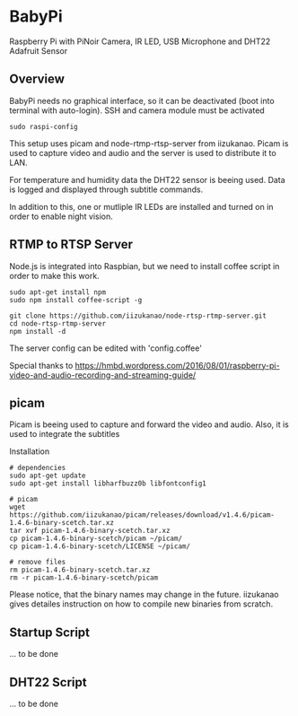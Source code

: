 # BabyPi
Raspberry Pi with PiNoir Camera, IR LED, USB Microphone and DHT22 Adafruit Sensor

## Overview

BabyPi needs no graphical interface, so it can be deactivated (boot into terminal with auto-login). SSH and camera module must be activated

```
sudo raspi-config
```

This setup uses picam and node-rtmp-rtsp-server from iizukanao. Picam is used to capture video and audio and the server is used to distribute it to LAN.

For temperature and humidity data the DHT22 sensor is beeing used. Data is logged and displayed through subtitle commands.

In addition to this, one or mutliple IR LEDs are installed and turned on in order to enable night vision.


## RTMP to RTSP Server

Node.js is integrated into Raspbian, but we need to install coffee script in order to make this work.

```
sudo apt-get install npm
sudo npm install coffee-script -g

git clone https://github.com/iizukanao/node-rtsp-rtmp-server.git
cd node-rtsp-rtmp-server
npm install -d
```

The server config can be edited with 'config.coffee'

Special thanks to https://hmbd.wordpress.com/2016/08/01/raspberry-pi-video-and-audio-recording-and-streaming-guide/


## picam

Picam is beeing used to capture and forward the video and audio. Also, it is used to integrate the subtitles

Installation
```
# dependencies
sudo apt-get update
sudo apt-get install libharfbuzz0b libfontconfig1

# picam
wget https://github.com/iizukanao/picam/releases/download/v1.4.6/picam-1.4.6-binary-scetch.tar.xz
tar xvf picam-1.4.6-binary-scetch.tar.xz
cp picam-1.4.6-binary-scetch/picam ~/picam/
cp picam-1.4.6-binary-scetch/LICENSE ~/picam/

# remove files
rm picam-1.4.6-binary-scetch.tar.xz
rm -r picam-1.4.6-binary-scetch/picam
```
Please notice, that the binary names may change in the future. iizukanao gives detailes instruction on how to compile new binaries from scratch.

## Startup Script

... to be done

## DHT22 Script

... to be done



